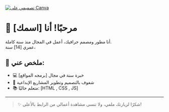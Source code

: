 [![تصميمي على Canva](https://www.canva.com/design/DAGvti1dB3M/GrWtlRoMj_xQw_Rt6VYDCw/view?utm_content=DAGvti1dB3M&utm_campaign=designshare&utm_medium=link2&utm_source=sharebutton)](https://www.canva.com/design/DAGvti1dB3M/GrWtlRoMj_xQw_Rt6VYDCw/edit?utm_content=DAGvti1dB3M&utm_campaign=designshare&utm_medium=link2&utm_source=sharebutton)

# 👋 مرحبًا! أنا [اسمك]
أنا مطور ومصمم جرافيك، أعمل في المجال منذ سنة كاملة.  
عمري [14] سنة، 

## 📌 ملخص عني:
- 💻 خبرة سنة في مجال [برمجه المواقع]
- 🎨 شغوف بالتصميم وتطوير المشاريع الإبداعية
- 📚 متعلم حاليًا: [HTML , CSS , JS]

---

> ✨ شكرًا لزيارتك ملفي، ولا تنسى مشاهدة أعمالي من الرابط بالأعلى!
